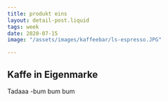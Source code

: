 ```yaml
---
title: produkt eins
layout: detail-post.liquid
tags: week
date: 2020-07-15
image: "/assets/images/kaffeebar/ls-espresso.JPG"

---
```

## Kaffe in Eigenmarke

Tadaaa -bum bum bum
